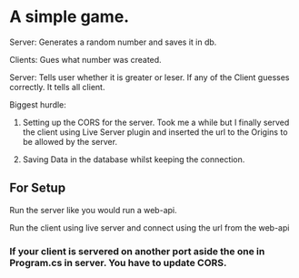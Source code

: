 # A simple game. 

Server: Generates a random number and saves it in db. 

Clients: Gues what number was created. 

Server: Tells user whether it is greater or leser. If any of the Client guesses correctly. It tells all client. 

Biggest hurdle: 

1. Setting up the CORS for the server. Took me a while but I finally served the client using Live Server plugin and inserted the url to the Origins to be allowed by the server.


2. Saving Data in the database whilst keeping the connection. 

## For Setup 

Run the server like you would run a web-api. 

Run the client using live server and connect using the url from the web-api


### If your client is servered on another port aside the one in Program.cs in server. You have to update CORS.